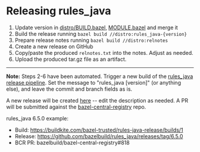# Releasing rules_java

1. Update version in [distro/BUILD.bazel](/distro/BUILD.bazel),
   [MODULE.bazel](/MODULE.bazel) and merge it
2. Build the release running `bazel build //distro:rules_java-{version}`
3. Prepare release notes running `bazel build //distro:relnotes`
4. Create a new release on GitHub
5. Copy/paste the produced `relnotes.txt` into the notes. Adjust as needed.
6. Upload the produced tar.gz file as an artifact.

------

**Note:** Steps 2-6 have been automated. Trigger a new build of the [rules_java release pipeline](https://buildkite.com/bazel-trusted/rules-java-release/). Set the message to "rules_java [version]" (or anything else), and leave the commit and branch fields as is.

A new release will be created [here](https://github.com/bazelbuild/rules_java/releases) -- edit the description as needed. A PR will be submitted against the [bazel-central-registry](https://github.com/bazelbuild/bazel-central-registry) repo.

rules_java 6.5.0 example:

- Build: https://buildkite.com/bazel-trusted/rules-java-release/builds/1
- Release: https://github.com/bazelbuild/rules_java/releases/tag/6.5.0
- BCR PR: bazelbuild/bazel-central-registry#818

